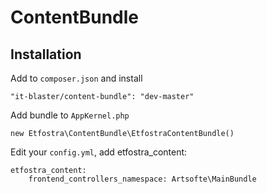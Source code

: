 # ContentBundle

## Installation
Add to `composer.json` and install

    "it-blaster/content-bundle": "dev-master"

Add bundle to `AppKernel.php`

    new Etfostra\ContentBundle\EtfostraContentBundle()
    
Edit your `config.yml`, add etfostra_content:

    etfostra_content:
        frontend_controllers_namespace: Artsofte\MainBundle